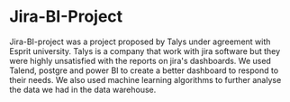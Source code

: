 # Jira-BI-Project
Jira-BI-project was a project proposed by Talys under agreement with Esprit university. 
Talys is a company that work with jira software but they were highly unsatisfied with the reports on jira's dashboards.
We used Talend, postgre and power BI to create a better dashboard to respond to their needs. 
We also used machine learning algorithms to further analyse the data we had in the data warehouse.



